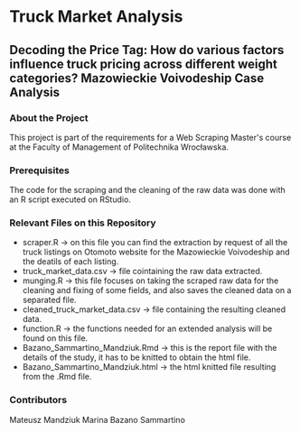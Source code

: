 # Truck Market Analysis
## Decoding the Price Tag: How do various factors influence truck pricing across different weight categories? Mazowieckie Voivodeship Case Analysis

### About the Project
This project is part of the requirements for a Web Scraping Master's course at the Faculty of Management of Politechnika Wrocławska.

### Prerequisites
The code for the scraping and the cleaning of the raw data was done with an R script executed on RStudio.

### Relevant Files on this Repository
- scraper.R -> on this file you can find the extraction by request of all the truck listings on Otomoto website for the Mazowieckie Voivodeship and the deatils of each listing.
- truck_market_data.csv -> file cointaining the raw data extracted.
- munging.R -> this file focuses on taking the scraped raw data for the cleaning and fixing of some fields, and also saves the cleaned data on a separated file.
- cleaned_truck_market_data.csv -> file containing the resulting cleaned data.
- function.R -> the functions needed for an extended analysis will be found on this file.
- Bazano_Sammartino_Mandziuk.Rmd -> this is the report file with the details of the study, it has to be knitted to obtain the html file.
- Bazano_Sammartino_Mandziuk.html -> the html knitted file resulting from the .Rmd file.

### Contributors
Mateusz Mandziuk
Marina Bazano Sammartino
